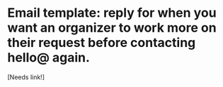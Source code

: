 # Email template: reply for when you want an organizer to work more on their request before contacting hello@ again.

[Needs link!]
